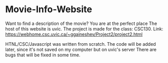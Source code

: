 # Movie-Info-Website
Want to find a description of the movie? You are at the perfect place
The host of this website is uvic. The project is made for the class: CSC130. Link: https://webhome.csc.uvic.ca/~ggaineshev/Project2/project2.html

HTNL/CSC/Javascript was written from scratch. The code will be added later, since it's not saved on my computer but on uvic's server
There are bugs that will be fixed in some time.
